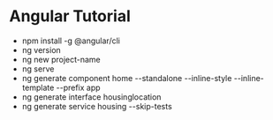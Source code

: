 # Angular Tutorial

- npm install -g @angular/cli
- ng version
- ng new project-name
- ng serve
- ng generate component home --standalone --inline-style --inline-template --prefix app
- ng generate interface housinglocation
- ng generate service housing --skip-tests